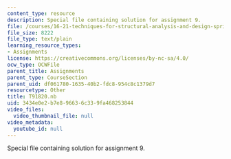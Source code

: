 ```yaml
---
content_type: resource
description: Special file containing solution for assignment 9.
file: /courses/16-21-techniques-for-structural-analysis-and-design-spring-2005/3434e0e2b7e896636c339fa468253844_T91820.nb
file_size: 8222
file_type: text/plain
learning_resource_types:
- Assignments
license: https://creativecommons.org/licenses/by-nc-sa/4.0/
ocw_type: OCWFile
parent_title: Assignments
parent_type: CourseSection
parent_uid: df061780-1635-40b2-fdc8-954c8c1379d7
resourcetype: Other
title: T91820.nb
uid: 3434e0e2-b7e8-9663-6c33-9fa468253844
video_files:
  video_thumbnail_file: null
video_metadata:
  youtube_id: null
---
```

Special file containing solution for assignment 9.